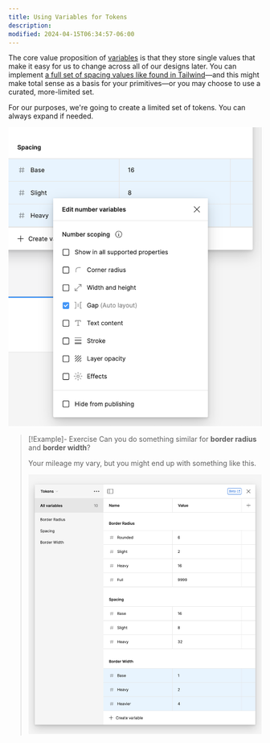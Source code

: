 ```yaml
---
title: Using Variables for Tokens
description:
modified: 2024-04-15T06:34:57-06:00
---
```


The core value proposition of [variables](variables.md) is that they store single values that make it easy for us to change across all of our designs later. You can implement [a full set of spacing values like found in Tailwind](https://tailwindcss.com/docs/customizing-spacing#default-spacing-scale)—and this might make total sense as a basis for your primitives—or you may choose to use a curated, more-limited set.

For our purposes, we're going to create a limited set of tokens. You can always expand if needed.

![Some spacing values in Figma](assets/figma-spacing-values.png)

> [!Example]- Exercise
> Can you do something similar for **border radius** and **border width**?
>
> Your mileage my vary, but you might end up with something like this.
>
> ![Border width and border radius tokens](assets/figma-border-tokens.png)

